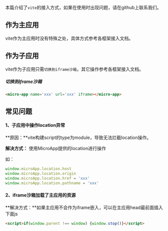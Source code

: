 本篇介绍了`vite`的接入方式，如果在使用时出现问题，请在github上联系我们。

## 作为主应用
vite作为主应用时没有特殊之处，具体方式参考各框架接入文档。

## 作为子应用
vite作为子应用只需`切换到iframe沙箱`，其它操作参考各框架接入文档。

##### 切换到iframe沙箱

```html
<micro-app name='xxx' url='xxx' iframe></micro-app>
```

## 常见问题

#### 1、子应用中操作location异常

**原因：**vite构建script的type为module，导致无法拦截location操作。

**解决方式：** 使用MicroApp提供的location进行操作

如：
```js
window.microApp.location.host
window.microApp.location.origin
window.microApp.location.href = 'xxx'
window.microApp.location.pathname = 'xxx'
```

#### 2、iframe沙箱加载了主应用的资源

**解决方式：**如果主应用不会作为iframe嵌入，可以在主应用head最前面插入下面js
```html
<script>if(window.parent !== window) {window.stop()}</script>
